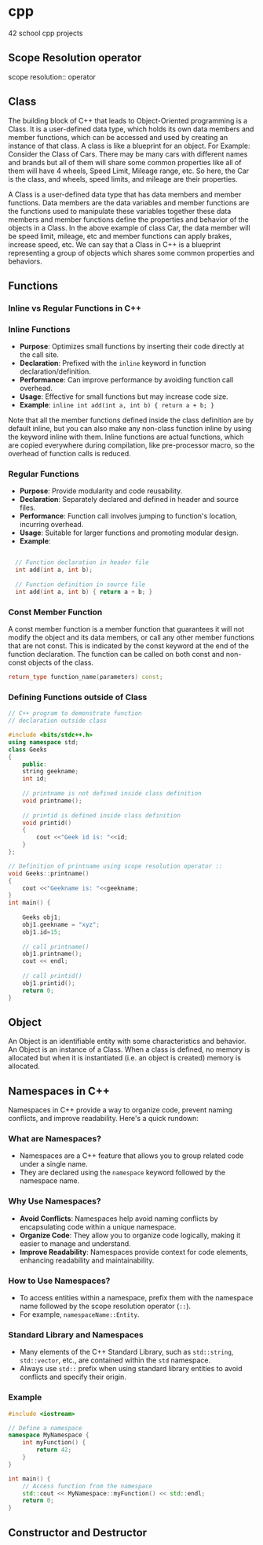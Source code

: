 # cpp

42 school cpp projects

## Scope Resolution operator

scope resolution:: operator


## Class

The building block of C++ that leads to Object-Oriented programming is a Class. It is a user-defined data type, which holds its own data members and member functions, which can be accessed and used by creating an instance of that class. A class is like a blueprint for an object. For Example: Consider the Class of Cars. There may be many cars with different names and brands but all of them will share some common properties like all of them will have 4 wheels, Speed Limit, Mileage range, etc. So here, the Car is the class, and wheels, speed limits, and mileage are their properties.

A Class is a user-defined data type that has data members and member functions.
Data members are the data variables and member functions are the functions used to manipulate these variables together these data members and member functions define the properties and behavior of the objects in a Class.
In the above example of class Car, the data member will be speed limit, mileage, etc and member functions can apply brakes, increase speed, etc.
We can say that a Class in C++ is a blueprint representing a group of objects which shares some common properties and behaviors.

## Functions

### Inline vs Regular Functions in C++

### Inline Functions

- **Purpose**: Optimizes small functions by inserting their code directly at the call site.
- **Declaration**: Prefixed with the `inline` keyword in function declaration/definition.
- **Performance**: Can improve performance by avoiding function call overhead.
- **Usage**: Effective for small functions but may increase code size.
- **Example**: `inline int add(int a, int b) { return a + b; }`

Note that all the member functions defined inside the class definition are by default inline, but you can also make any non-class function inline by using the keyword inline with them. Inline functions are actual functions, which are copied everywhere during compilation, like pre-processor macro, so the overhead of function calls is reduced. 

### Regular Functions

- **Purpose**: Provide modularity and code reusability.
- **Declaration**: Separately declared and defined in header and source files.
- **Performance**: Function call involves jumping to function's location, incurring overhead.
- **Usage**: Suitable for larger functions and promoting modular design.
- **Example**:

```cpp

  // Function declaration in header file
  int add(int a, int b);
  
  // Function definition in source file
  int add(int a, int b) { return a + b; }

```

### Const Member Function

A const member function is a member function that guarantees it will not modify the object and its data members, or call any other member functions that are not const.
This is indicated by the const keyword at the end of the function declaration. The function can be called on both const and non-const objects of the class.

``` cpp
return_type function_name(parameters) const;
```

### Defining Functions outside of Class

``` c++
// C++ program to demonstrate function 
// declaration outside class 

#include <bits/stdc++.h> 
using namespace std; 
class Geeks 
{ 
	public: 
	string geekname; 
	int id; 
	
	// printname is not defined inside class definition 
	void printname(); 
	
	// printid is defined inside class definition 
	void printid() 
	{ 
		cout <<"Geek id is: "<<id; 
	} 
}; 

// Definition of printname using scope resolution operator :: 
void Geeks::printname() 
{ 
	cout <<"Geekname is: "<<geekname; 
} 
int main() { 
	
	Geeks obj1; 
	obj1.geekname = "xyz"; 
	obj1.id=15; 
	
	// call printname() 
	obj1.printname(); 
	cout << endl; 
	
	// call printid() 
	obj1.printid(); 
	return 0; 
}

```

## Object

An Object is an identifiable entity with some characteristics and behavior. An Object is an instance of a Class. When a class is defined, no memory is allocated but when it is instantiated (i.e. an object is created) memory is allocated.

## Namespaces in C++

Namespaces in C++ provide a way to organize code, prevent naming conflicts, and improve readability. Here's a quick rundown:

### What are Namespaces?

- Namespaces are a C++ feature that allows you to group related code under a single name.
- They are declared using the `namespace` keyword followed by the namespace name.

### Why Use Namespaces?

- **Avoid Conflicts**: Namespaces help avoid naming conflicts by encapsulating code within a unique namespace.
- **Organize Code**: They allow you to organize code logically, making it easier to manage and understand.
- **Improve Readability**: Namespaces provide context for code elements, enhancing readability and maintainability.

### How to Use Namespaces?

- To access entities within a namespace, prefix them with the namespace name followed by the scope resolution operator (`::`).
- For example, `namespaceName::Entity`.

### Standard Library and Namespaces

- Many elements of the C++ Standard Library, such as `std::string`, `std::vector`, etc., are contained within the `std` namespace.
- Always use `std::` prefix when using standard library entities to avoid conflicts and specify their origin.

### Example

```cpp
#include <iostream>

// Define a namespace
namespace MyNamespace {
    int myFunction() {
        return 42;
    }
}

int main() {
    // Access function from the namespace
    std::cout << MyNamespace::myFunction() << std::endl;
    return 0;
}
```

## Constructor and Destructor

